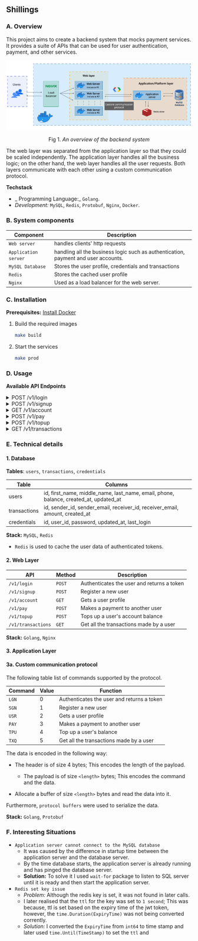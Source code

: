 <h2>
    <b>Shillings</b>
</h2>

### **A. Overview**

This project aims to create a backend system that mocks payment services. It provides a suite of APIs that can be used for user authentication, payment, and other services.

<p align="center">
    <img src="assets/overview.png" />
    <p align="center">Fig 1. <i>An overview of the backend system</i></p>
</p>

The web layer was separated from the application layer so that they could be scaled independently. The application layer handles all the business logic; on the other hand, the web layer handles all the user requests. Both layers communicate with each other using a custom communication protocol.

**Techstack**

-   _ Programming Language:_ `Golang`.
-   _Development:_ `MySQL`, `Redis`, `Protobuf`, `Nginx`, `Docker`.

### **B. System components**

| Component            | Description                                                                        |
| -------------------- | ---------------------------------------------------------------------------------- |
| `Web server`         | handles clients' http requests                                                     |
| `Application server` | handling all the business logic such as authentication, payment and user accounts. |
| `MySQL Database`     | Stores the user profile, credentials and transactions                              |
| `Redis`              | Stores the cached user profile                                                     |
| `Nginx`              | Used as a load balancer for the web server.                                        |

### **C. Installation**

**Prerequisites:** [Install Docker](https://docs.docker.com/get-docker/)

1. Build the required images

    ```bash
    make build
    ```

2. Start the services
    ```bash
    make prod
    ```

### **D. Usage**

**Available API Endpoints**

<details>
<summary>POST /v1/login</summary>

Request body:

```json
{
    "email": " <email>",
    "password": " <password>"
}
```

Response:

The `JWT token` is stored as a cookie in the response.

```json
{
    "status": {
        "code": " <code>",
        "message": " <message>"
    }
}
```

</details>

<details>
<summary>POST /v1/signup</summary>

Request body:

```json
{
    "first_name": " <first_name>",
    "middle_name": " <middle_name>",
    "last_name": " <last_name>",
    "email": " <email>",
    "phone": " <phone>",
    "password": " <password>"
}
```

Response:

```json
{
    "status": {
        "code": " <code>",
        "message": " <message>"
    }
}
```

</details>

<details>
<summary>GET /v1/account</summary>

Response:

```json
{
    "user": {
        "id": " <id>",
        "first_name": " <first_name>",
        "middle_name": " <middle_name>",
        "last_name": " <last_name>",
        "email": " <email>",
        "phone": " <phone>",
        "balance": " <balance>",
        "created_at": " <created_at>",
        "updated_at": " <updated_at>"
    },
    "status": {
        "code": " <code>",
        "message": " <message>"
    }
}
```

</details>

<details>
<summary>POST /v1/pay</summary>

Request body:

```json
{
    "receiver_email": "<receiver_email>",
    "amount": " <amount>"
}
```

Response:

```json
{
    "transaction_id": "<transaction_id>",
    "status": {
        "code": " <code>",
        "message": " <message>"
    }
}
```

</details>

<details>
<summary>POST /v1/topup</summary>

Request body:

```json
{
    "amount": " <amount>"
}
```

Response:

```json
{
    "status": {
        "code": " <code>",
        "message": " <message>"
    }
}
```

</details>

<details>
<summary>GET /v1/transactions</summary>

Response:

```json
{
    "transactions": [
        {
            "id": " <id>",
            "sender_email": " <sender_email>",
            "receiver_email": " <receiver_email>",
            "amount": " <amount>",
            "created_at": " <created_at>"
        }
    ],
    "status": {
        "code": " <code>",
        "message": " <message>"
    }
}
```

</details>

### **E. Technical details**

#### **1. Database**

**Tables**: `users`, `transactions`, `credentials`

| Table        | Columns                                                                               |
| ------------ | ------------------------------------------------------------------------------------- |
| users        | id, first_name, middle_name, last_name, email, phone, balance, created_at, updated_at |
| transactions | id, sender_id, sender_email, receiver_id, receiver_email, amount, created_at          |
| credentials  | id, user_id, password, updated_at, last_login                                         |

**Stack:** `MySQL`, `Redis`

-   `Redis` is used to cache the user data of authenticated tokens.

#### **2. Web Layer**

| API                | Method | Description                                |
| ------------------ | ------ | ------------------------------------------ |
| `/v1/login`        | `POST` | Authenticates the user and returns a token |
| `/v1/signup`       | `POST` | Register a new user                        |
| `/v1/account`      | `GET`  | Gets a user profile                        |
| `/v1/pay`          | `POST` | Makes a payment to another user            |
| `/v1/topup`        | `POST` | Tops up a user's account balance           |
| `/v1/transactions` | `GET`  | Get all the transactions made by a user    |

**Stack:** `Golang`, `Nginx`

#### **3. Application Layer**

#### **3a. Custom communication protocol**

The following table list of commands supported by the protocol.

| Command | Value | Function                                   |
| ------- | ----- | ------------------------------------------ |
| `LGN`   | 0     | Authenticates the user and returns a token |
| `SGN`   | 1     | Register a new user                        |
| `USR`   | 2     | Gets a user profile                        |
| `PAY`   | 3     | Makes a payment to another user            |
| `TPU`   | 4     | Top up a user's balance                    |
| `TXQ`   | 5     | Get all the transactions made by a user    |

The data is encoded in the following way:

-   The header is of size 4 bytes; This encodes the length of the payload.

    -   The payload is of size `<length>` bytes; This encodes the command and the data.

-   Allocate a buffer of size `<length>` bytes and read the data into it.

Furthermore, `protocol buffers` were used to serialize the data.

**Stack:** `Golang`, `Protobuf`

### **F. Interesting Situations**

-   `Application server cannot connect to the MySQL database`
    -   It was caused by the difference in startup time between the application server and the database server.
    -   By the time database starts, the application server is already running and has pinged the database server.
    -   **Solution:** To solve it I used `wait-for` package to listen to SQL server until it is ready and then start the application server.
-   `Redis set key issue`
    -   _Problem:_ Although the redis key is set, it was not found in later calls.
    -   I later realised that the `ttl` for the key was set to `1 second`; This was because, ttl is set based on the expiry time of the jwt token, however, the `time.Duration(ExpiryTime)` was not being converted corrently.
    -   _Solution:_ I converted the `ExpiryTime` from `int64` to time stamp and later used `time.Until(TimeStamp)` to set the `ttl` and
